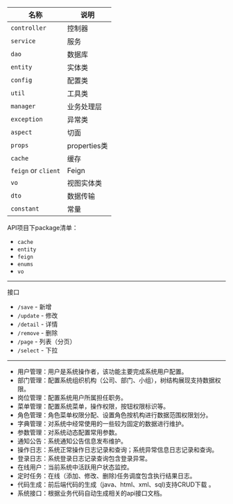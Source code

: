 
| 名称                | 说明         |
| ------------------- | ------------ |
| `controller`        | 控制器       |
| `service`           | 服务         |
| `dao`               | 数据库       |
| `entity`            | 实体类       |
| `config`            | 配置类       |
| `util`              | 工具类       |
| `manager`           | 业务处理层   |
| `exception`         | 异常类       |
| `aspect`            | 切面         |
| `props`             | properties类 |
| `cache`             | 缓存         |
| `feign` or `client` | Feign        |
| `vo`                | 视图实体类   |
| `dto`               | 数据传输     |
| `constant`          | 常量             |

API项目下package清单：

- `cache`
- `entity`
- `feign`
- `enums`
- `vo`

---

接口

- `/save` - 新增
- `/update` - 修改
- `/detail` - 详情
- `/remove` - 删除
- `/page` - 列表（分页）
- `/select` - 下拉

---

- 用户管理：用户是系统操作者，该功能主要完成系统用户配置。
- 部门管理：配置系统组织机构（公司、部门、小组），树结构展现支持数据权限。
- 岗位管理：配置系统用户所属担任职务。
- 菜单管理：配置系统菜单，操作权限，按钮权限标识等。
- 角色管理：角色菜单权限分配、设置角色按机构进行数据范围权限划分。
- 字典管理：对系统中经常使用的一些较为固定的数据进行维护。
- 参数管理：对系统动态配置常用参数。
- 通知公告：系统通知公告信息发布维护。
- 操作日志：系统正常操作日志记录和查询；系统异常信息日志记录和查询。
- 登录日志：系统登录日志记录查询包含登录异常。
- 在线用户：当前系统中活跃用户状态监控。
- 定时任务：在线（添加、修改、删除)任务调度包含执行结果日志。
- 代码生成：前后端代码的生成（java、html、xml、sql)支持CRUD下载 。
- 系统接口：根据业务代码自动生成相关的api接口文档。